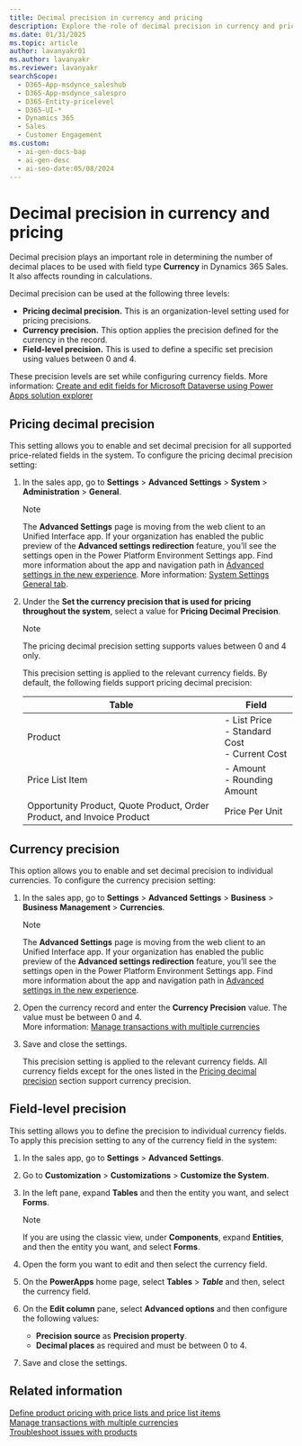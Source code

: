 ```yaml
---
title: Decimal precision in currency and pricing
description: Explore the role of decimal precision in currency and pricing, including its impact on rounding calculations and field-level precision.
ms.date: 01/31/2025
ms.topic: article
author: lavanyakr01
ms.author: lavanyakr
ms.reviewer: lavanyakr
searchScope:
  - D365-App-msdynce_saleshub
  - D365-App-msdynce_salespro
  - D365-Entity-pricelevel
  - D365-UI-*
  - Dynamics 365
  - Sales
  - Customer Engagement
ms.custom:
  - ai-gen-docs-bap
  - ai-gen-desc
  - ai-seo-date:05/08/2024
---
```

# Decimal precision in currency and pricing 

Decimal precision plays an important role in determining the number of decimal places to be used with field type **Currency** in Dynamics 365 Sales. It also affects rounding in calculations.

Decimal precision can be used at the following three levels:  

- **Pricing decimal precision.** This is an organization-level setting used for pricing precisions.  
- **Currency precision.** This option applies the precision defined for the currency in the record.  
- **Field-level precision.** This is used to define a specific set precision using values between 0 and 4.  

These precision levels are set while configuring currency fields. More information: [Create and edit fields for Microsoft Dataverse using Power Apps solution explorer](/powerapps/maker/common-data-service/create-edit-field-solution-explorer)

## Pricing decimal precision 

This setting allows you to enable and set decimal precision for all supported price-related fields in the system. To configure the pricing decimal precision setting:  

1. In the sales app, go to **Settings** &gt; **Advanced Settings** &gt; **System** &gt; **Administration** &gt; **General**.  
   > [!NOTE]
   > The **Advanced Settings** page is moving from the web client to an Unified Interface app. If your organization has enabled the public preview of the **Advanced settings redirection** feature, you’ll see the settings open in the Power Platform Environment Settings app. Find more information about the app and navigation path in [Advanced settings in the new experience](advanced-settings-new-experience.md).
    More information: [System Settings General tab](/power-platform/admin/system-settings-dialog-box-general-tab).

1. Under the **Set the currency precision that is used for pricing throughout the system**, select a value for **Pricing Decimal Precision**.  

    > [!NOTE]
    > The pricing decimal precision setting supports values between 0 and 4 only.

    This precision setting is applied to the relevant currency fields. By default, the following fields support pricing decimal precision:

    | Table | Field |
    |-------|-------|
    |Product| - List Price <br> - Standard Cost <br> - Current Cost|
    |Price List Item| - Amount <br> - Rounding Amount|
    |Opportunity Product, Quote Product, Order Product, and Invoice Product| Price Per Unit|

## Currency precision 

This option allows you to enable and set decimal precision to individual currencies. To configure the currency precision setting:

1. In the sales app, go to **Settings** &gt; **Advanced Settings** &gt; **Business** &gt; **Business Management** &gt; **Currencies**.  
   > [!NOTE]
   > The **Advanced Settings** page is moving from the web client to an Unified Interface app. If your organization has enabled the public preview of the **Advanced settings redirection** feature, you’ll see the settings open in the Power Platform Environment Settings app. Find more information about the app and navigation path in [Advanced settings in the new experience](advanced-settings-new-experience.md).

1. Open the currency record and enter the **Currency Precision** value. The value must be between 0 and 4.  
    More information: [Manage transactions with multiple currencies](/power-platform/admin/manage-transactions-with-multiple-currencies)

1. Save and close the settings.

    This precision setting is applied to the relevant currency fields. All currency fields except for the ones listed in the [Pricing decimal precision](#pricing-decimal-precision) section support currency precision.

## Field-level precision

This setting allows you to define the precision to individual currency fields. To apply this precision setting to any of the currency field in the system:

1. In the sales app, go to **Settings** > **Advanced Settings**.  
1. Go to **Customization** > **Customizations** > **Customize the System**.  
1. In the left pane, expand **Tables** and then the entity you want, and select **Forms**.  
    >[!NOTE]
    >If you are using the classic view, under **Components**, expand **Entities**, and then the entity you want, and select **Forms**.  
1. Open the form you want to edit and then select the currency field.  

1. On the **PowerApps** home page, select **Tables** &gt; ***Table*** and then, select the currency field.
1. On the **Edit column** pane, select **Advanced options** and then configure the following values:
    - **Precision source** as **Precision property**.  
    - **Decimal places** as required and must be between 0 to 4.
1. Save and close the settings.  

## Related information

[Define product pricing with price lists and price list items](create-price-lists-price-list-items-define-pricing-products.md)  
[Manage transactions with multiple currencies](/power-platform/admin/manage-transactions-with-multiple-currencies)  
[Troubleshoot issues with products](/troubleshoot/dynamics-365/sales/troubleshoot-products-issues)  
